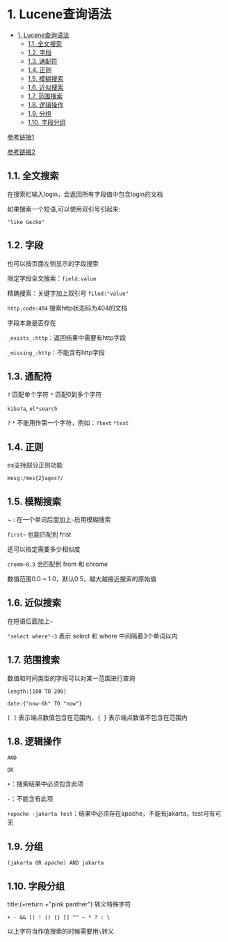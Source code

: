 # 1. Lucene查询语法

<!-- TOC -->

- [1. Lucene查询语法](#1-lucene查询语法)
    - [1.1. 全文搜索](#11-全文搜索)
    - [1.2. 字段](#12-字段)
    - [1.3. 通配符](#13-通配符)
    - [1.4. 正则](#14-正则)
    - [1.5. 模糊搜索](#15-模糊搜索)
    - [1.6. 近似搜索](#16-近似搜索)
    - [1.7. 范围搜索](#17-范围搜索)
    - [1.8. 逻辑操作](#18-逻辑操作)
    - [1.9. 分组](#19-分组)
    - [1.10. 字段分组](#110-字段分组)

<!-- /TOC -->

[参考链接1](https://lucene.apache.org/core/5_2_0/queryparser/org/apache/lucene/queryparser/classic/package-summary.html)

[参考链接2](https://kibana.logstash.es/content/elasticsearch/api/search.html)
## 1.1. 全文搜索

在搜索栏输入login，会返回所有字段值中包含login的文档

如果搜索一个短语,可以使用双引号引起来:

`"like Gecko"`

## 1.2. 字段

也可以按页面左侧显示的字段搜索

限定字段全文搜索：`field:value`

精确搜索：关键字加上双引号 `filed:"value"`

`http.code:404` 搜索http状态码为404的文档

字段本身是否存在

`_exists_:http`：返回结果中需要有http字段

`_missing_:http`：不能含有http字段

## 1.3. 通配符

`?` 匹配单个字符
`*` 匹配0到多个字符

`kiba?a`, `el*search`

`?` `*` 不能用作第一个字符，例如：`?text` `*text`

## 1.4. 正则

es支持部分正则功能

`mesg:/mes{2}ages?/`

## 1.5. 模糊搜索

~ : 在一个单词后面加上`~`启用模糊搜索

`first~` 也能匹配到 frist

还可以指定需要多少相似度

`cromm~0.3` 会匹配到 from 和 chrome

数值范围0.0 ~ 1.0，默认0.5，越大越接近搜索的原始值

## 1.6. 近似搜索

在短语后面加上`~`

`"select where"~3` 表示 select 和 where 中间隔着3个单词以内

## 1.7. 范围搜索

数值和时间类型的字段可以对某一范围进行查询

`length:[100 TO 200]`

`date:{"now-6h" TO "now"}`

`[ ]` 表示端点数值包含在范围内，`{ }` 表示端点数值不包含在范围内

## 1.8. 逻辑操作

`AND`

`OR`

`+`：搜索结果中必须包含此项

`-`：不能含有此项

`+apache -jakarta test`：结果中必须存在apache，不能有jakarta，test可有可无

## 1.9. 分组

`(jakarta OR apache) AND jakarta`

## 1.10. 字段分组

title:(+return +"pink panther")
转义特殊字符

`+ - && || ! () {} [] ^" ~ * ? : \`

以上字符当作值搜索的时候需要用`\`转义